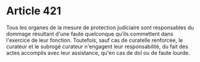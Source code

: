 # Article 421

Tous les organes de la mesure de protection judiciaire sont responsables du dommage résultant d'une faute quelconque qu'ils commettent dans l'exercice de leur fonction. Toutefois, sauf cas de curatelle renforcée, le curateur et le subrogé curateur n'engagent leur responsabilité, du fait des actes accomplis avec leur assistance, qu'en cas de dol ou de faute lourde.